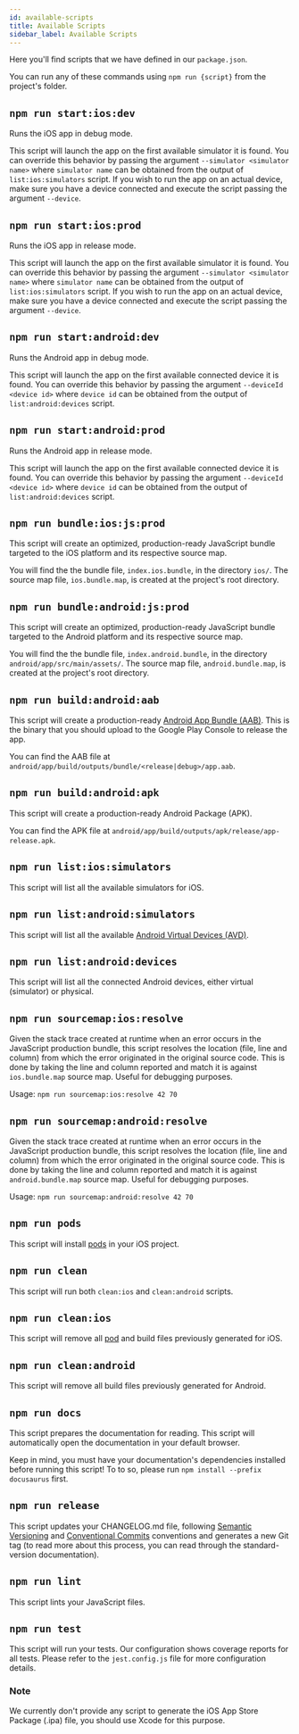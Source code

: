 ```yaml
---
id: available-scripts
title: Available Scripts
sidebar_label: Available Scripts
---
```


Here you'll find scripts that we have defined in our `package.json`.

You can run any of these commands using `npm run {script}` from the project's folder.

## `npm run start:ios:dev`

Runs the iOS app in debug mode.

This script will launch the app on the first available simulator it is found. You can override this behavior by passing the argument `--simulator <simulator name>` where `simulator name` can be obtained from the output of `list:ios:simulators` script. If you wish to run the app on an actual device, make sure you have a device connected and execute the script passing the argument `--device`.

## `npm run start:ios:prod`

Runs the iOS app in release mode.

This script will launch the app on the first available simulator it is found. You can override this behavior by passing the argument `--simulator <simulator name>` where `simulator name` can be obtained from the output of `list:ios:simulators` script. If you wish to run the app on an actual device, make sure you have a device connected and execute the script passing the argument `--device`.

## `npm run start:android:dev`

Runs the Android app in debug mode.

This script will launch the app on the first available connected device it is found. You can override this behavior by passing the argument `--deviceId <device id>` where `device id` can be obtained from the output of `list:android:devices` script.

## `npm run start:android:prod`

Runs the Android app in release mode.

This script will launch the app on the first available connected device it is found. You can override this behavior by passing the argument `--deviceId <device id>` where `device id` can be obtained from the output of `list:android:devices` script.

## `npm run bundle:ios:js:prod`

This script will create an optimized, production-ready JavaScript bundle targeted to the iOS platform and its respective source map.

You will find the the bundle file, `index.ios.bundle`, in the directory `ios/`. The source map file, `ios.bundle.map`, is created at the project's root directory.

## `npm run bundle:android:js:prod`

This script will create an optimized, production-ready JavaScript bundle targeted to the Android platform and its respective source map.

You will find the the bundle file, `index.android.bundle`, in the directory `android/app/src/main/assets/`. The source map file, `android.bundle.map`, is created at the project's root directory.

## `npm run build:android:aab`

This script will create a production-ready [Android App Bundle (AAB)](https://developer.android.com/platform/technology/app-bundle). This is the binary that you should upload to the Google Play Console to release the app.

You can find the AAB file at `android/app/build/outputs/bundle/<release|debug>/app.aab`.

## `npm run build:android:apk`

This script will create a production-ready Android Package (APK).

You can find the APK file at `android/app/build/outputs/apk/release/app-release.apk`.

## `npm run list:ios:simulators`

This script will list all the available simulators for iOS.

## `npm run list:android:simulators`

This script will list all the available [Android Virtual Devices (AVD)](https://developer.android.com/studio/run/managing-avds).

## `npm run list:android:devices`

This script will list all the connected Android devices, either virtual (simulator) or physical.

## `npm run sourcemap:ios:resolve`

Given the stack trace created at runtime when an error occurs in the JavaScript production bundle, this script resolves the location (file, line and column) from which the error originated in the original source code. This is done by taking the line and column reported and match it is against `ios.bundle.map` source map. Useful for debugging purposes.

Usage: `npm run sourcemap:ios:resolve 42 70`

## `npm run sourcemap:android:resolve`

Given the stack trace created at runtime when an error occurs in the JavaScript production bundle, this script resolves the location (file, line and column) from which the error originated in the original source code. This is done by taking the line and column reported and match it is against `android.bundle.map` source map. Useful for debugging purposes.

Usage: `npm run sourcemap:android:resolve 42 70`

## `npm run pods`

This script will install [pods](https://cocoapods.org/) in your iOS project.

## `npm run clean`

This script will run both `clean:ios` and `clean:android` scripts.

## `npm run clean:ios`

This script will remove all [pod](https://cocoapods.org/) and build files previously generated for iOS.

## `npm run clean:android`

This script will remove all build files previously generated for Android.

## `npm run docs`

This script prepares the documentation for reading.
This script will automatically open the documentation in your default browser.

Keep in mind, you must have your documentation's dependencies installed before running this script!
To to so, please run `npm install --prefix docusaurus` first.

## `npm run release`

This script updates your CHANGELOG.md file, following [Semantic Versioning](https://semver.org/) and [Conventional Commits](https://conventionalcommits.org) conventions and generates a new Git tag (to read more about this process, you can read through the standard-version documentation).

## `npm run lint`

This script lints your JavaScript files.

## `npm run test`

This script will run your tests. Our configuration shows coverage reports for all tests. Please refer to the `jest.config.js` file for more configuration details.

### Note

We currently don't provide any script to generate the iOS App Store Package (.ipa) file, you should use Xcode for this purpose.
